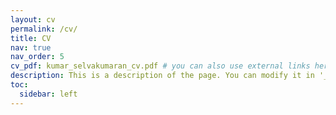 ```yaml
---
layout: cv
permalink: /cv/
title: CV
nav: true
nav_order: 5
cv_pdf: kumar_selvakumaran_cv.pdf # you can also use external links here
description: This is a description of the page. You can modify it in '_pages/cv.md'. You can also change or remove the top pdf download button.
toc:
  sidebar: left
---
```

